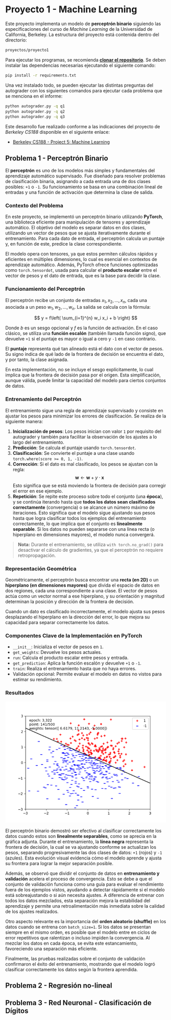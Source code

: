 # Proyecto 1 - Machine Learning

Este proyecto implementa un modelo de **perceptrón binario** siguiendo las especificaciones del curso de *Machine Learning* de la Universidad de California, Berkeley. La estructura del proyecto está contenida dentro del directorio:

```markdown
proyectos/proyecto1
```

Para ejecutar los programas, se recomienda [**clonar el repositorio**](https://github.com/JosueSay/IntelligenceArtificial). Se deben instalar las dependencias necesarias ejecutando el siguiente comando:

```bash
pip install -r requirements.txt
```

Una vez instalado todo, se pueden ejecutar las distintas preguntas del autograder con los siguientes comandos para ejecutar cada problema que se menciona en el informe:

```bash
python autograder.py -q q1
python autograder.py -q q2
python autograder.py -q q3
```

Este desarrollo fue realizado conforme a las indicaciones del proyecto de *Berkeley CS188* disponible en el siguiente enlace:

- [Berkeley CS188 - Project 5: Machine Learning](https://inst.eecs.berkeley.edu/~cs188/sp25/projects/proj5/#question-3-6-points-digit-classification)

## Problema 1 - Perceptrón Binario

El **perceptrón** es uno de los modelos más simples y fundamentales del aprendizaje automático supervisado. Fue diseñado para resolver problemas de clasificación binaria, asignando a cada entrada una de dos clases posibles: `+1` o `-1`. Su funcionamiento se basa en una combinación lineal de entradas y una función de activación que determina la clase de salida.

### Contexto del Problema

En este proyecto, se implementó un perceptrón binario utilizando **PyTorch**, una biblioteca eficiente para manipulación de tensores y aprendizaje automático. El objetivo del modelo es separar datos en dos clases, utilizando un vector de pesos que se ajusta iterativamente durante el entrenamiento. Para cada dato de entrada, el perceptrón calcula un puntaje y, en función de este, predice la clase correspondiente.

El modelo opera con tensores, ya que estos permiten cálculos rápidos y eficientes en múltiples dimensiones, lo cual es esencial en contextos de aprendizaje automático. Además, PyTorch ofrece funciones optimizadas como `torch.tensordot`, usada para calcular el **producto escalar** entre el vector de pesos y el dato de entrada, que es la base para decidir la clase.

### Funcionamiento del Perceptrón

El perceptrón recibe un conjunto de entradas $x_1, x_2, ..., x_n$, cada una asociada a un peso $w_1, w_2, ..., w_n$. La salida se calcula con la fórmula:

$$
y = f\left( \sum_{i=1}^{n} w_i x_i + b \right)
$$

Donde $b$ es un sesgo opcional y $f$ es la función de activación. En el caso clásico, se utiliza una **función escalón** (también llamada función signo), que devuelve `+1` si el puntaje es mayor o igual a cero y `-1` en caso contrario.

El **puntaje** representa qué tan alineado está el dato con el vector de pesos. Su signo indica de qué lado de la frontera de decisión se encuentra el dato, y por tanto, la clase asignada.

En esta implementación, no se incluye el sesgo explícitamente, lo cual implica que la frontera de decisión pasa por el origen. Esta simplificación, aunque válida, puede limitar la capacidad del modelo para ciertos conjuntos de datos.

### Entrenamiento del Perceptrón

El entrenamiento sigue una regla de aprendizaje supervisado y consiste en ajustar los pesos para minimizar los errores de clasificación. Se realiza de la siguiente manera:

1. **Inicialización de pesos**: Los pesos inician con valor `1` por requisito del autograder y también para facilitar la observación de los ajustes a lo largo del entrenamiento.
2. **Predicción**: Se calcula el puntaje usando `torch.tensordot`.
3. **Clasificación**: Se convierte el puntaje a una clase usando `torch.where(score >= 0, 1, -1)`.
4. **Corrección**: Si el dato es mal clasificado, los pesos se ajustan con la regla:
   $$
   \mathbf{w} \leftarrow \mathbf{w} + y \cdot \mathbf{x}
   $$
   Esto significa que se está moviendo la frontera de decisión para corregir el error en ese ejemplo.
5. **Repetición**: Se repite este proceso sobre todo el conjunto (una **época**), y se continúa iterando hasta que **todos los datos sean clasificados correctamente** (convergencia) o se alcance un número máximo de iteraciones. Esto significa que el modelo sigue ajustando sus pesos hasta que logra clasificar todos los ejemplos del entrenamiento correctamente, lo que implica que el conjunto es **linealmente separable**. Si los datos no pueden separarse con una línea recta (o hiperplano en dimensiones mayores), el modelo nunca convergerá.

> **Nota:** Durante el entrenamiento, se utiliza `with torch.no_grad()` para desactivar el cálculo de gradientes, ya que el perceptrón no requiere retropropagación.

### Representación Geométrica

Geométricamente, el perceptrón busca encontrar una **recta (en 2D)** o un **hiperplano (en dimensiones mayores)** que divida el espacio de datos en dos regiones, cada una correspondiente a una clase. El vector de pesos actúa como un vector normal a ese hiperplano, y su orientación y magnitud determinan la posición y dirección de la frontera de decisión.

Cuando un dato es clasificado incorrectamente, el modelo ajusta sus pesos desplazando el hiperplano en la dirección del error, lo que mejora su capacidad para separar correctamente los datos.

### Componentes Clave de la Implementación en PyTorch

- `__init__`: Inicializa el vector de pesos en `1`.
- `get_weights`: Devuelve los pesos actuales.
- `run`: Calcula el producto escalar entre pesos y entrada.
- `get_prediction`: Aplica la función escalón y devuelve `+1` o `-1`.
- `train`: Realiza el entrenamiento hasta que no haya errores.
- Validación opcional: Permite evaluar el modelo en datos no vistos para estimar su rendimiento.

### Resultados

![Entrenamiento Perceptrón Binario](image.png "Entrenamiento Perceptrón Binario")

El perceptrón binario demostró ser efectivo al clasificar correctamente los datos cuando estos son **linealmente separables**, como se aprecia en la gráfica adjunta. Durante el entrenamiento, la **línea negra** representa la frontera de decisión, la cual se va ajustando conforme se actualizan los pesos, separando progresivamente las dos clases de datos: `+1` (rojos) y `-1` (azules). Esta evolución visual evidencia cómo el modelo aprende y ajusta su frontera para lograr la mejor separación posible.

Además, se observó que dividir el conjunto de datos en **entrenamiento y validación** acelera el proceso de convergencia. Esto se debe a que el conjunto de validación funciona como una guía para evaluar el rendimiento fuera de los ejemplos vistos, ayudando a detectar rápidamente si el modelo está sobreajustando o si aún necesita ajustes. A diferencia de entrenar con todos los datos mezclados, esta separación mejora la estabilidad del aprendizaje y permite una retroalimentación más inmediata sobre la calidad de los ajustes realizados.

Otro aspecto relevante es la importancia del **orden aleatorio (shuffle)** en los datos cuando se entrena con `batch_size=1`. Si los datos se presentan siempre en el mismo orden, es posible que el modelo entre en ciclos de error repetitivos que ralentizan o incluso impiden la convergencia. Al mezclar los datos en cada época, se evita este estancamiento, favoreciendo una separación más eficiente.

Finalmente, las pruebas realizadas sobre el conjunto de validación confirmaron el éxito del entrenamiento, mostrando que el modelo logró clasificar correctamente los datos según la frontera aprendida.

## Problema 2 - Regresión no-lineal

## Problema 3 - Red Neuronal - Clasificación de Dígitos
